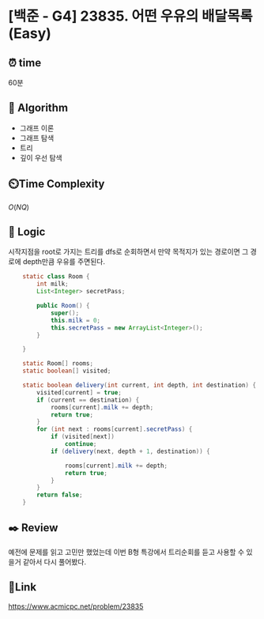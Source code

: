 # [백준 - G4] 23835. 어떤 우유의 배달목록 (Easy)

## ⏰ **time**

60분

## :pushpin: **Algorithm**

- 그래프 이론
- 그래프 탐색
- 트리
- 깊이 우선 탐색

## ⏲️**Time Complexity**

$O(NQ)$

## :round_pushpin: **Logic**

시작지점을 root로 가지는 트리를 dfs로 순회하면서 만약 목적지가 있는 경로이면 그 경로에 depth만큼 우유를 주면된다.

```java
	static class Room {
		int milk;
		List<Integer> secretPass;

		public Room() {
			super();
			this.milk = 0;
			this.secretPass = new ArrayList<Integer>();
		}

	}

	static Room[] rooms;
	static boolean[] visited;

	static boolean delivery(int current, int depth, int destination) {
		visited[current] = true;
		if (current == destination) {
			rooms[current].milk += depth;
			return true;
		}
		for (int next : rooms[current].secretPass) {
			if (visited[next])
				continue;
			if (delivery(next, depth + 1, destination)) {

				rooms[current].milk += depth;
				return true;
			}
		}
		return false;
	}

```

## :black_nib: **Review**

예전에 문제를 읽고 고민만 했었는데 이번 B형 특강에서 트리순회를 듣고 사용할 수 있을거 같아서 다시 풀어봤다.

## 📡**Link**

https://www.acmicpc.net/problem/23835
